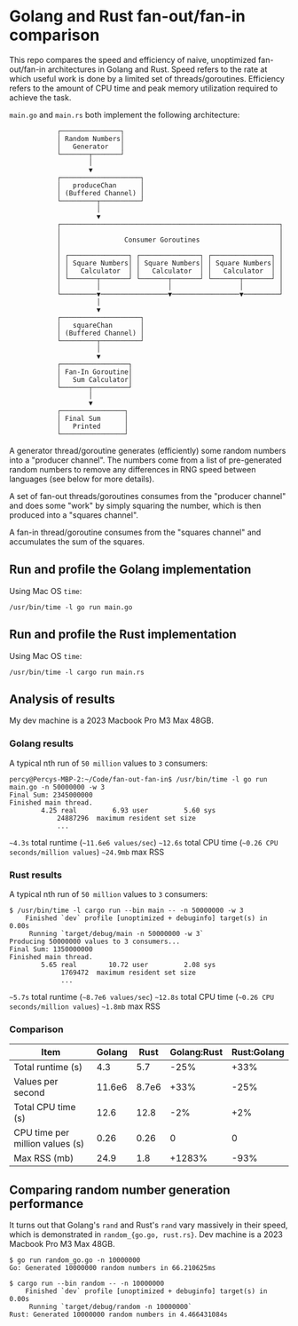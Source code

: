 # Golang and Rust fan-out/fan-in comparison

This repo compares the speed and efficiency of naive, unoptimized fan-out/fan-in architectures in Golang and Rust. Speed refers to the rate at which useful work is done by a limited set of threads/goroutines. Efficiency refers to the amount of CPU time and peak memory utilization required to achieve the task.

`main.go` and `main.rs` both implement the following architecture:

```
            ┌───────────────┐
            │ Random Numbers│
            │   Generator   │
            └───────┬───────┘
                    │
                    ▼
            ┌────────────────────┐
            │   produceChan      │
            │ (Buffered Channel) │
            └─────────┬──────────┘
                      │
                      ▼
            ┌───────────────────────────────────────────────────────┐
            │                                                       │
            │                Consumer Goroutines                    │
            │                                                       │
            │ ┌───────────────┐ ┌───────────────┐ ┌───────────────┐ │
            │ │ Square Numbers│ │ Square Numbers│ │ Square Numbers│ │
            │ │   Calculator  │ │   Calculator  │ │   Calculator  │ │
            │ └───────┬───────┘ └───────┬───────┘ └───────┬───────┘ │
            │         │                 │                 │         │
            └─────────▼─────────────────▼─────────────────▼─────────┘
                      │
                      ▼
            ┌────────────────────┐
            │   squareChan       │
            │ (Buffered Channel) │
            └─────────┬──────────┘
                      │
                      ▼
            ┌─────────────────┐
            │ Fan-In Goroutine│
            │   Sum Calculator│
            └───────┬─────────┘
                    │
                    ▼
            ┌────────────────┐
            │ Final Sum      │
            │   Printed      │
            └────────────────┘
```

A generator thread/goroutine generates (efficiently) some random numbers into a "producer channel". The numbers come from a list of pre-generated random numbers to remove any differences in RNG speed between languages (see below for more details).

A set of fan-out threads/goroutines consumes from the "producer channel" and does some "work" by simply squaring the number, which is then produced into a "squares channel".

A fan-in thread/goroutine consumes from the "squares channel" and accumulates the sum of the squares.

## Run and profile the Golang implementation

Using Mac OS `time`:

```
/usr/bin/time -l go run main.go
```

## Run and profile the Rust implementation

Using Mac OS `time`:

```
/usr/bin/time -l cargo run main.rs
```

## Analysis of results

My dev machine is a 2023 Macbook Pro M3 Max 48GB.

### Golang results

A typical nth run of `50 million` values to `3` consumers:

```
percy@Percys-MBP-2:~/Code/fan-out-fan-in$ /usr/bin/time -l go run main.go -n 50000000 -w 3
Final Sum: 2345000000
Finished main thread.
        4.25 real         6.93 user         5.60 sys
            24887296  maximum resident set size
            ...
```

`~4.3s` total runtime (`~11.6e6 values/sec`)
`~12.6s` total CPU time (`~0.26 CPU seconds/million values`)
`~24.9mb` max RSS

### Rust results

A typical nth run of `50 million` values to `3` consumers:

```
$ /usr/bin/time -l cargo run --bin main -- -n 50000000 -w 3
    Finished `dev` profile [unoptimized + debuginfo] target(s) in 0.00s
     Running `target/debug/main -n 50000000 -w 3`
Producing 50000000 values to 3 consumers...
Final Sum: 1350000000
Finished main thread.
        5.65 real        10.72 user         2.08 sys
             1769472  maximum resident set size
             ...
```

`~5.7s` total runtime (`~8.7e6 values/sec`)
`~12.8s` total CPU time (`~0.26 CPU seconds/million values`)
`~1.8mb` max RSS

### Comparison

| Item                            | Golang | Rust  | Golang:Rust | Rust:Golang |
| ------------------------------- | ------ | ----- | ----------- | ----------- |
| Total runtime (s)               | 4.3    | 5.7   | -25%        | +33%        |
| Values per second               | 11.6e6 | 8.7e6 | +33%        | -25%        |
| Total CPU time (s)              | 12.6   | 12.8  | -2%         | +2%         |
| CPU time per million values (s) | 0.26   | 0.26  | 0           | 0           |
| Max RSS (mb)                    | 24.9   | 1.8   | +1283%      | -93%        |

## Comparing random number generation performance

It turns out that Golang's `rand` and Rust's `rand` vary massively in their speed, which is demonstrated in `random_{go.go, rust.rs}`. Dev machine is a 2023 Macbook Pro M3 Max 48GB.

```
$ go run random_go.go -n 10000000
Go: Generated 10000000 random numbers in 66.210625ms
```
```
$ cargo run --bin random -- -n 10000000
    Finished `dev` profile [unoptimized + debuginfo] target(s) in 0.00s
     Running `target/debug/random -n 10000000`
Rust: Generated 10000000 random numbers in 4.466431084s
```

